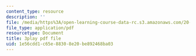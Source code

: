 ```yaml
---
content_type: resource
description: ''
file: /media/https%3A/open-learning-course-data-rc.s3.amazonaws.com/20-219-becoming-the-next-bill-nye-writing-and-hosting-the-educational-show-january-iap-2015/1e56cdd1c65e88308e20be892468ba03_A7dxk0beojA.pdf
file_type: application/pdf
resourcetype: Document
title: 3play pdf file
uid: 1e56cdd1-c65e-8830-8e20-be892468ba03
---
```


